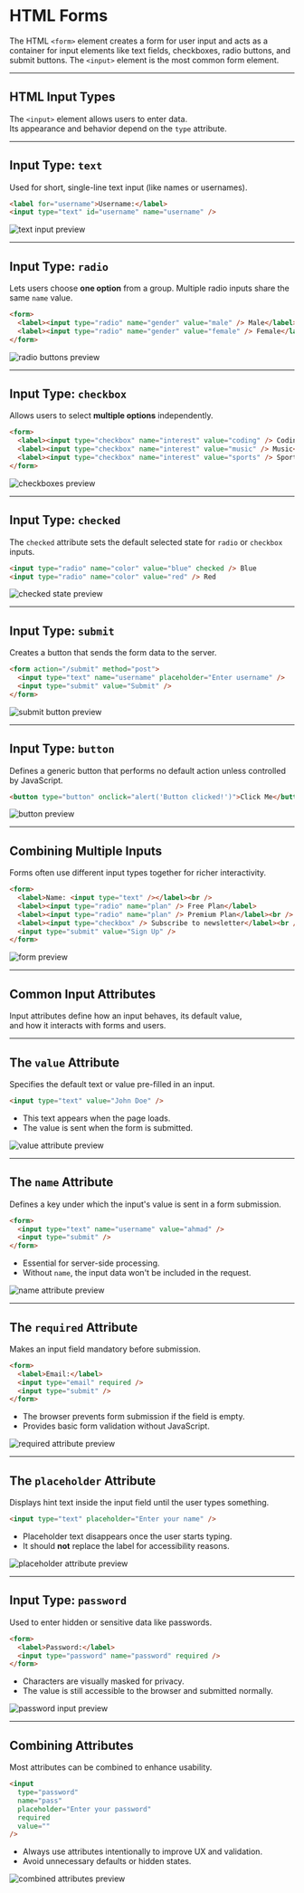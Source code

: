 # HTML Forms

The HTML `<form>` element creates a form for user input and acts as a container for input elements like text fields, checkboxes, radio buttons, and submit buttons. The `<input>` element is the most common form element.

---

## HTML Input Types

The `<input>` element allows users to enter data.  
Its appearance and behavior depend on the `type` attribute.

---

## Input Type: `text`

Used for short, single-line text input (like names or usernames).

```html
<label for="username">Username:</label>
<input type="text" id="username" name="username" />
```

![text input preview](figure-1.png)

---

## Input Type: `radio`

Lets users choose **one option** from a group.
Multiple radio inputs share the same `name` value.

```html
<form>
  <label><input type="radio" name="gender" value="male" /> Male</label>
  <label><input type="radio" name="gender" value="female" /> Female</label>
</form>
```

![radio buttons preview](figure-2.png)

---

## Input Type: `checkbox`

Allows users to select **multiple options** independently.

```html
<form>
  <label><input type="checkbox" name="interest" value="coding" /> Coding</label>
  <label><input type="checkbox" name="interest" value="music" /> Music</label>
  <label><input type="checkbox" name="interest" value="sports" /> Sports</label>
</form>
```

![checkboxes preview](figure-3.png)

---

## Input Type: `checked`

The `checked` attribute sets the default selected state for
`radio` or `checkbox` inputs.

```html
<input type="radio" name="color" value="blue" checked /> Blue
<input type="radio" name="color" value="red" /> Red
```

![checked state preview](figure-4.png)

---

## Input Type: `submit`

Creates a button that sends the form data to the server.

```html
<form action="/submit" method="post">
  <input type="text" name="username" placeholder="Enter username" />
  <input type="submit" value="Submit" />
</form>
```

![submit button preview](figure-5.png)

---

## Input Type: `button`

Defines a generic button that performs no default action
unless controlled by JavaScript.

```html
<button type="button" onclick="alert('Button clicked!')">Click Me</button>
```

![button preview](figure-6.png)

---

## Combining Multiple Inputs

Forms often use different input types together for richer interactivity.

```html
<form>
  <label>Name: <input type="text" /></label><br />
  <label><input type="radio" name="plan" /> Free Plan</label>
  <label><input type="radio" name="plan" /> Premium Plan</label><br />
  <label><input type="checkbox" /> Subscribe to newsletter</label><br />
  <input type="submit" value="Sign Up" />
</form>
```

![form preview](figure-7.png)

---

## Common Input Attributes

Input attributes define how an input behaves, its default value,  
and how it interacts with forms and users.

---

## The `value` Attribute

Specifies the default text or value pre-filled in an input.

```html
<input type="text" value="John Doe" />
```

- This text appears when the page loads.
- The value is sent when the form is submitted.

![value attribute preview](figure-8.png)

---

## The `name` Attribute

Defines a key under which the input's value is sent in a form submission.

```html
<form>
  <input type="text" name="username" value="ahmad" />
  <input type="submit" />
</form>
```

- Essential for server-side processing.
- Without `name`, the input data won't be included in the request.

![name attribute preview](figure-9.png)

---

## The `required` Attribute

Makes an input field mandatory before submission.

```html
<form>
  <label>Email:</label>
  <input type="email" required />
  <input type="submit" />
</form>
```

- The browser prevents form submission if the field is empty.
- Provides basic form validation without JavaScript.

![required attribute preview](figure-10.png)

---

## The `placeholder` Attribute

Displays hint text inside the input field until the user types something.

```html
<input type="text" placeholder="Enter your name" />
```

- Placeholder text disappears once the user starts typing.
- It should **not** replace the label for accessibility reasons.

![placeholder attribute preview](figure-11.png)

---

## Input Type: `password`

Used to enter hidden or sensitive data like passwords.

```html
<form>
  <label>Password:</label>
  <input type="password" name="password" required />
</form>
```

- Characters are visually masked for privacy.
- The value is still accessible to the browser and submitted normally.

![password input preview](figure-12.png)

---

## Combining Attributes

Most attributes can be combined to enhance usability.

```html
<input
  type="password"
  name="pass"
  placeholder="Enter your password"
  required
  value=""
/>
```

- Always use attributes intentionally to improve UX and validation.
- Avoid unnecessary defaults or hidden states.

![combined attributes preview](figure-13.png)
